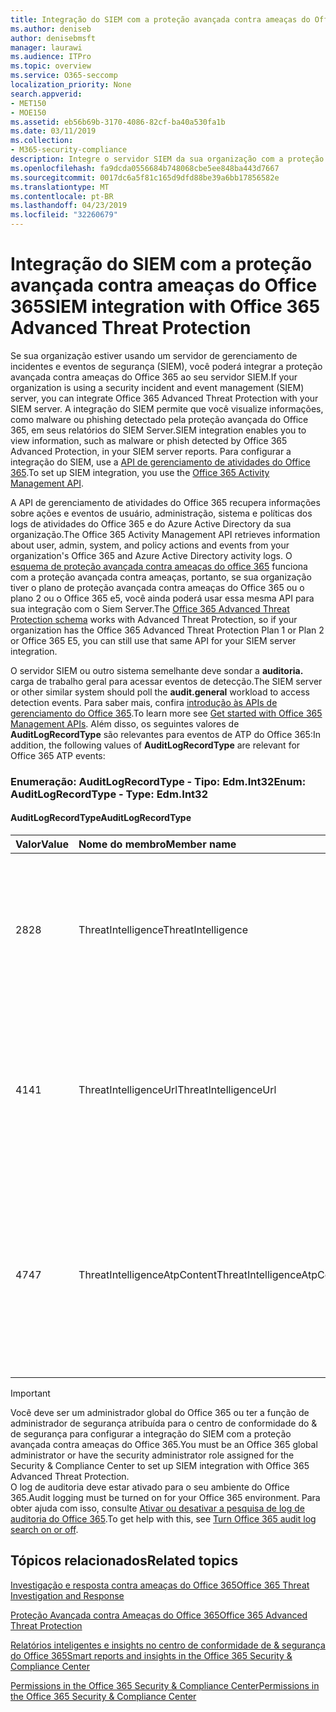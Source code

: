 ```yaml
---
title: Integração do SIEM com a proteção avançada contra ameaças do Office 365
ms.author: deniseb
author: denisebmsft
manager: laurawi
ms.audience: ITPro
ms.topic: overview
ms.service: O365-seccomp
localization_priority: None
search.appverid:
- MET150
- MOE150
ms.assetid: eb56b69b-3170-4086-82cf-ba40a530fa1b
ms.date: 03/11/2019
ms.collection:
- M365-security-compliance
description: Integre o servidor SIEM da sua organização com a proteção avançada contra ameaças do Office 365 e eventos de ameaça relacionados na API de gerenciamento de atividades do Office 365.
ms.openlocfilehash: fa9dcda0556684b748068cbe5ee848ba443d7667
ms.sourcegitcommit: 0017dc6a5f81c165d9dfd88be39a6bb17856582e
ms.translationtype: MT
ms.contentlocale: pt-BR
ms.lasthandoff: 04/23/2019
ms.locfileid: "32260679"
---
```

# <a name="siem-integration-with-office-365-advanced-threat-protection"></a><span data-ttu-id="d32b0-103">Integração do SIEM com a proteção avançada contra ameaças do Office 365</span><span class="sxs-lookup"><span data-stu-id="d32b0-103">SIEM integration with Office 365 Advanced Threat Protection</span></span>

<span data-ttu-id="d32b0-104">Se sua organização estiver usando um servidor de gerenciamento de incidentes e eventos de segurança (SIEM), você poderá integrar a proteção avançada contra ameaças do Office 365 ao seu servidor SIEM.</span><span class="sxs-lookup"><span data-stu-id="d32b0-104">If your organization is using a security incident and event management (SIEM) server, you can integrate Office 365 Advanced Threat Protection with your SIEM server.</span></span> <span data-ttu-id="d32b0-105">A integração do SIEM permite que você visualize informações, como malware ou phishing detectado pela proteção avançada do Office 365, em seus relatórios do SIEM Server.</span><span class="sxs-lookup"><span data-stu-id="d32b0-105">SIEM integration enables you to view information, such as malware or phish detected by Office 365 Advanced Protection, in your SIEM server reports.</span></span> <span data-ttu-id="d32b0-106">Para configurar a integração do SIEM, use a [API de gerenciamento de atividades do Office 365](https://docs.microsoft.com/office/office-365-management-api/office-365-management-activity-api-reference).</span><span class="sxs-lookup"><span data-stu-id="d32b0-106">To set up SIEM integration, you use the [Office 365 Activity Management API](https://docs.microsoft.com/office/office-365-management-api/office-365-management-activity-api-reference).</span></span> 

<span data-ttu-id="d32b0-107">A API de gerenciamento de atividades do Office 365 recupera informações sobre ações e eventos de usuário, administração, sistema e políticas dos logs de atividades do Office 365 e do Azure Active Directory da sua organização.</span><span class="sxs-lookup"><span data-stu-id="d32b0-107">The Office 365 Activity Management API retrieves information about user, admin, system, and policy actions and events from your organization's Office 365 and Azure Active Directory activity logs.</span></span> <span data-ttu-id="d32b0-108">O [esquema de proteção avançada contra ameaças do office 365](https://docs.microsoft.com/office/office-365-management-api/office-365-management-activity-api-schema#office-365-advanced-threat-protection-and-threat-intelligence-schema) funciona com a proteção avançada contra ameaças, portanto, se sua organização tiver o plano de proteção avançada contra ameaças do Office 365 ou o plano 2 ou o Office 365 e5, você ainda poderá usar essa mesma API para sua integração com o Siem Server.</span><span class="sxs-lookup"><span data-stu-id="d32b0-108">The [Office 365 Advanced Threat Protection schema](https://docs.microsoft.com/office/office-365-management-api/office-365-management-activity-api-schema#office-365-advanced-threat-protection-and-threat-intelligence-schema) works with Advanced Threat Protection, so if your organization has the Office 365 Advanced Threat Protection Plan 1 or Plan 2 or Office 365 E5, you can still use that same API for your SIEM server integration.</span></span> 

<span data-ttu-id="d32b0-109">O servidor SIEM ou outro sistema semelhante deve sondar a **auditoria.** carga de trabalho geral para acessar eventos de detecção.</span><span class="sxs-lookup"><span data-stu-id="d32b0-109">The SIEM server or other similar system should poll the **audit.general** workload to access detection events.</span></span> <span data-ttu-id="d32b0-110">Para saber mais, confira [introdução às APIs de gerenciamento do Office 365](https://docs.microsoft.com/office/office-365-management-api/get-started-with-office-365-management-apis).</span><span class="sxs-lookup"><span data-stu-id="d32b0-110">To learn more see [Get started with Office 365 Management APIs](https://docs.microsoft.com/office/office-365-management-api/get-started-with-office-365-management-apis).</span></span> <span data-ttu-id="d32b0-111">Além disso, os seguintes valores de **AuditLogRecordType** são relevantes para eventos de ATP do Office 365:</span><span class="sxs-lookup"><span data-stu-id="d32b0-111">In addition, the following values of **AuditLogRecordType** are relevant for Office 365 ATP events:</span></span>

### <a name="enum-auditlogrecordtype---type-edmint32"></a><span data-ttu-id="d32b0-112">Enumeração: AuditLogRecordType - Tipo: Edm.Int32</span><span class="sxs-lookup"><span data-stu-id="d32b0-112">Enum: AuditLogRecordType - Type: Edm.Int32</span></span>

#### <a name="auditlogrecordtype"></a><span data-ttu-id="d32b0-113">AuditLogRecordType</span><span class="sxs-lookup"><span data-stu-id="d32b0-113">AuditLogRecordType</span></span>

|<span data-ttu-id="d32b0-114">Valor</span><span class="sxs-lookup"><span data-stu-id="d32b0-114">Value</span></span>|<span data-ttu-id="d32b0-115">Nome do membro</span><span class="sxs-lookup"><span data-stu-id="d32b0-115">Member name</span></span>|<span data-ttu-id="d32b0-116">Descrição</span><span class="sxs-lookup"><span data-stu-id="d32b0-116">Description</span></span>|
|:-----|:-----|:-----|
|<span data-ttu-id="d32b0-117">28</span><span class="sxs-lookup"><span data-stu-id="d32b0-117">28</span></span>|<span data-ttu-id="d32b0-118">ThreatIntelligence</span><span class="sxs-lookup"><span data-stu-id="d32b0-118">ThreatIntelligence</span></span>|<span data-ttu-id="d32b0-119">Eventos de phishing e malware da Proteção do Exchange Online e da Proteção Avançada contra Ameaças do Office 365.</span><span class="sxs-lookup"><span data-stu-id="d32b0-119">Phishing and malware events from Exchange Online Protection and Office 365 Advanced Threat Protection.</span></span>|
|<span data-ttu-id="d32b0-120">41</span><span class="sxs-lookup"><span data-stu-id="d32b0-120">41</span></span>|<span data-ttu-id="d32b0-121">ThreatIntelligenceUrl</span><span class="sxs-lookup"><span data-stu-id="d32b0-121">ThreatIntelligenceUrl</span></span>|<span data-ttu-id="d32b0-122">Links seguros de ATP os eventos de tempo de bloqueio e substituição de bloqueio da proteção avançada contra ameaças do Office 365.</span><span class="sxs-lookup"><span data-stu-id="d32b0-122">ATP Safe Links time-of-block and block override events from Office 365 Advanced Threat Protection.</span></span>|
|<span data-ttu-id="d32b0-123">47</span><span class="sxs-lookup"><span data-stu-id="d32b0-123">47</span></span>|<span data-ttu-id="d32b0-124">ThreatIntelligenceAtpContent</span><span class="sxs-lookup"><span data-stu-id="d32b0-124">ThreatIntelligenceAtpContent</span></span>|<span data-ttu-id="d32b0-125">Eventos de phishing e malware para arquivos no SharePoint Online, no OneDrive for Business e no Microsoft Teams da proteção avançada contra ameaças do Office 365.</span><span class="sxs-lookup"><span data-stu-id="d32b0-125">Phishing and malware events for files in SharePoint Online, OneDrive for Business, and Microsoft Teams from Office 365 Advanced Threat Protection.</span></span>|

> [!IMPORTANT]
> <span data-ttu-id="d32b0-126">Você deve ser um administrador global do Office 365 ou ter a função de administrador de segurança atribuída para o centro de conformidade do & de segurança para configurar a integração do SIEM com a proteção avançada contra ameaças do Office 365.</span><span class="sxs-lookup"><span data-stu-id="d32b0-126">You must be an Office 365 global administrator or have the security administrator role assigned for the Security & Compliance Center to set up SIEM integration with Office 365 Advanced Threat Protection.</span></span><br/><span data-ttu-id="d32b0-127">O log de auditoria deve estar ativado para o seu ambiente do Office 365.</span><span class="sxs-lookup"><span data-stu-id="d32b0-127">Audit logging must be turned on for your Office 365 environment.</span></span> <span data-ttu-id="d32b0-128">Para obter ajuda com isso, consulte [Ativar ou desativar a pesquisa de log de auditoria do Office 365](turn-audit-log-search-on-or-off.md).</span><span class="sxs-lookup"><span data-stu-id="d32b0-128">To get help with this, see [Turn Office 365 audit log search on or off](turn-audit-log-search-on-or-off.md).</span></span>

## <a name="related-topics"></a><span data-ttu-id="d32b0-129">Tópicos relacionados</span><span class="sxs-lookup"><span data-stu-id="d32b0-129">Related topics</span></span>

[<span data-ttu-id="d32b0-130">Investigação e resposta contra ameaças do Office 365</span><span class="sxs-lookup"><span data-stu-id="d32b0-130">Office 365 Threat Investigation and Response</span></span>](office-365-ti.md)

[<span data-ttu-id="d32b0-131">Proteção Avançada contra Ameaças do Office 365</span><span class="sxs-lookup"><span data-stu-id="d32b0-131">Office 365 Advanced Threat Protection</span></span>](office-365-atp.md)

[<span data-ttu-id="d32b0-132">Relatórios inteligentes e insights no centro de conformidade de &amp; segurança do Office 365</span><span class="sxs-lookup"><span data-stu-id="d32b0-132">Smart reports and insights in the Office 365 Security &amp; Compliance Center</span></span>](reports-and-insights-in-security-and-compliance.md)
  
[<span data-ttu-id="d32b0-133">Permissions in the Office 365 Security &amp; Compliance Center</span><span class="sxs-lookup"><span data-stu-id="d32b0-133">Permissions in the Office 365 Security &amp; Compliance Center</span></span>](permissions-in-the-security-and-compliance-center.md)
  
